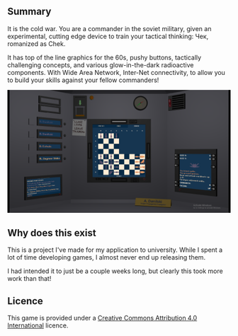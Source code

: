 ## Summary
It is the cold war. You are a commander in the soviet military, given an experimental, cutting edge device to train your tactical thinking: Чек, romanized as Chek.

It has top of the line graphics for the 60s, pushy buttons, tactically challenging concepts, and various glow-in-the-dark radioactive components. With Wide Area Network, Inter-Net connectivity, to allow you to build your skills against your fellow commanders!

![Board editor](Screenshots/BoardEditor.png?raw=true "Board editor")

## Why does this exist
This is a project I've made for my application to university. While I spent a lot of time developing games, I almost never end up releasing them.

I had intended it to just be a couple weeks long, but clearly this took more work than that!

## Licence
This game is provided under a [Creative Commons Attribution 4.0 International](https://creativecommons.org/licenses/by/4.0/) licence.
